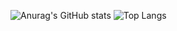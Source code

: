 ![Anurag's GitHub stats](https://github-readme-stats-cyberstefnef.vercel.app/api?username=cyberstefnef&count_private=true&show_icons=true&theme=transparent)
![Top Langs](https://github-readme-stats-cyberstefnef.vercel.app/api/top-langs/?username=cyberstefnef&layout=compact&theme=transparent&hide=Makefile)
